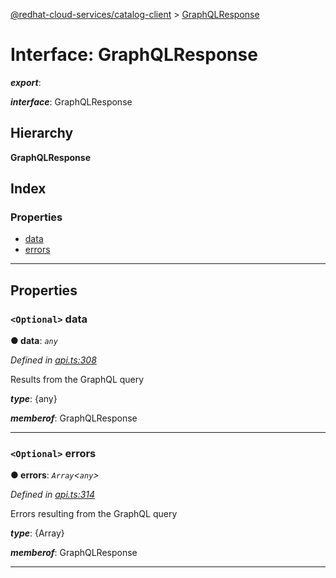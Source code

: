 [@redhat-cloud-services/catalog-client](../README.md) > [GraphQLResponse](../interfaces/graphqlresponse.md)

# Interface: GraphQLResponse

*__export__*: 

*__interface__*: GraphQLResponse

## Hierarchy

**GraphQLResponse**

## Index

### Properties

* [data](graphqlresponse.md#data)
* [errors](graphqlresponse.md#errors)

---

## Properties

<a id="data"></a>

### `<Optional>` data

**● data**: *`any`*

*Defined in [api.ts:308](https://github.com/RedHatInsights/javascript-clients/blob/master/packages/catalog/api.ts#L308)*

Results from the GraphQL query

*__type__*: {any}

*__memberof__*: GraphQLResponse

___
<a id="errors"></a>

### `<Optional>` errors

**● errors**: *`Array`<`any`>*

*Defined in [api.ts:314](https://github.com/RedHatInsights/javascript-clients/blob/master/packages/catalog/api.ts#L314)*

Errors resulting from the GraphQL query

*__type__*: {Array}

*__memberof__*: GraphQLResponse

___


